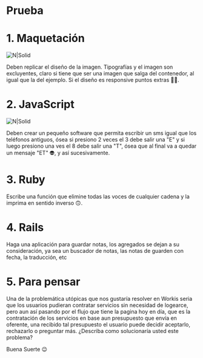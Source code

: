 # Prueba 

# 1. Maquetación
![N|Solid](https://d13yacurqjgara.cloudfront.net/users/13906/screenshots/2365568/013---dribbble-shot.jpg)

Deben replicar el diseño de la imagen. Tipografías y el imagen son excluyentes, claro si tiene que ser una imagen que salga del contenedor, al igual que la del ejemplo. Si el diseño es responsive puntos extras 👏👏.

# 2. JavaScript 
![N|Solid](http://i.imgur.com/tc44Qzn.gif)

Deben crear un pequeño software que permita escribir un sms igual que los teléfonos antiguos, ósea si presiono 2 veces el 3 debe salir una "E" y si luego presiono una ves el 8 debe salir una "T", ósea que al final va a quedar un mensaje "ET" 👽, y así sucesivamente.

# 3. Ruby 
Escribe una función que elimine todas las voces de cualquier cadena y la imprima en sentido inverso 🙃.

# 4. Rails 

Haga una aplicación para guardar notas, los agregados se dejan a su consideración, ya sea un buscador de notas, las notas de guarden con fecha, la traducción, etc

# 5. Para pensar

Una de la problemática utópicas que nos gustaría resolver en Workis seria que los usuarios pudieran contratar servicios sin necesidad de logearce, pero aun así pasando por el flujo que tiene la pagina hoy en día, que es la contratación de los servicios en base aun presupuesto que envía en oferente, una recibido tal presupuesto el usuario puede decidir aceptarlo, rechazarlo o preguntar más. ¿Describa como solucionaría usted este problema?

Buena Suerte 😉
